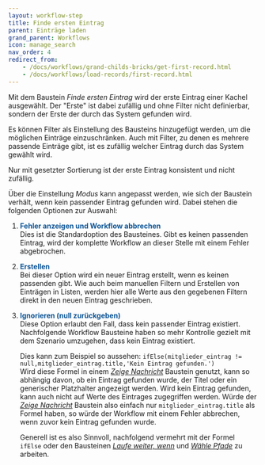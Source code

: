 ```yaml
---
layout: workflow-step
title: Finde ersten Eintrag
parent: Einträge laden
grand_parent: Workflows
icon: manage_search
nav_order: 4
redirect_from:
    - /docs/workflows/grand-childs-bricks/get-first-record.html
    - /docs/workflows/load-records/first-record.html
---
```


Mit dem Baustein _Finde ersten Eintrag_ wird der erste Eintrag einer Kachel ausgewählt.
Der "Erste" ist dabei zufällig und ohne Filter nicht definierbar, sondern der Erste der durch das System gefunden wird.

Es können Filter als Einstellung des Bausteins hinzugefügt werden, um die möglichen Einträge einzuschränken.
Auch mit Filter, zu denen es mehrere passende Einträge gibt, ist es zufällig welcher Eintrag durch das System gewählt wird.

Nur mit gesetzter Sortierung ist der erste Eintrag konsistent und nicht zufällig.

Über die Einstellung _Modus_ kann angepasst werden, wie sich der Baustein verhält, wenn kein passender Eintrag gefunden wird. Dabei stehen die folgenden Optionen zur Auswahl: 

1. <span style="color:#0b5394">**Fehler anzeigen und Workflow abbrechen**</span>    
    Dies ist die Standardoption des Bausteines. Gibt es keinen passenden Eintrag, wird der komplette Workflow an dieser Stelle mit einem Fehler abgebrochen.
2. <span style="color:#0b5394">**Erstellen**</span>     
    Bei dieser Option wird ein neuer Eintrag erstellt, wenn es keinen passenden gibt. Wie auch beim manuellen Filtern und Erstellen von Einträgen in Listen, werden hier alle Werte aus den gegebenen Filtern direkt in den neuen Eintrag geschrieben.  
3. <span style="color:#0b5394">**Ignorieren (null zurückgeben)**</span>     
    Diese Option erlaubt den Fall, dass kein passender Eintrag existiert. Nachfolgende Workflow Bausteine haben so mehr Kontrolle gezielt mit dem Szenario umzugehen, dass kein Eintrag existiert. 

    Dies kann zum Beispiel so aussehen: 
    `ifElse(mitglieder_eintrag != null,mitglieder_eintrag.title,'Kein Eintrag gefunden.')`  
    Wird diese Formel in einem [_Zeige Nachricht_](show-message) Baustein genutzt, kann so abhängig davon, ob ein Eintrag gefunden wurde, der Titel oder ein generischer Platzhalter angezeigt werden. 
    Wird kein Eintrag gefunden, kann auch nicht auf Werte des Eintrages zugegriffen werden. Würde der [_Zeige Nachricht_](show-message) Baustein also einfach nur `mitglieder_eintrag.title` als Formel haben, so würde der Workflow mit einem Fehler abbrechen, wenn zuvor kein Eintrag gefunden wurde. 
    
    Generell ist es also Sinnvoll, nachfolgend vermehrt mit der Formel `ifElse` oder den Bausteinen [_Laufe weiter, wenn_](continue-if) und [_Wähle Pfade_](choose-path) zu arbeiten.